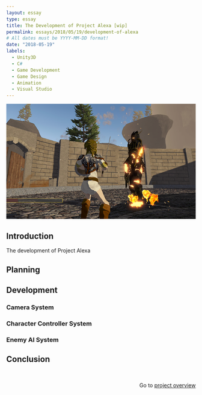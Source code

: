 ```yaml
---
layout: essay
type: essay
title: The Development of Project Alexa [wip]
permalink: essays/2018/05/19/development-of-alexa
# All dates must be YYYY-MM-DD format!
date: "2018-05-19"
labels:
  - Unity3D
  - C#
  - Game Development
  - Game Design
  - Animation
  - Visual Studio
---
```


<div class="paragraph">
  <img class="ui huge centered rounded image" src="/images/alexa/gameplay.png">
</div>

<h2>Introduction</h2>

<p>
  The development of Project Alexa
</p>

<div class="ui section divider"></div>

<h2>Planning</h2>

<p>

</p>

<div class="ui section divider"></div>

<h2>Development</h2>

<p>

</p>

<h3>Camera System</h3>

<p>

</p>

<h3>Character Controller System</h3>

<p>

</p>

<h3>Enemy AI System</h3>

<p>

</p>

<div class="ui section divider"></div>

<h2>Conclusion</h2>

<p>
  
</p>

<p style="width: 100%; text-align: right; margin-top: 3rem;">
  Go to <a href="/projects/alexa">project overview <i class="left arrow icon"></i></a>
</p>

